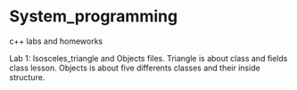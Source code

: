 # System_programming
с++ labs and homeworks

Lab 1: Isosceles_triangle and Objects files. Triangle is about class and fields class lesson.
Objects is about five differents classes and their inside structure.
